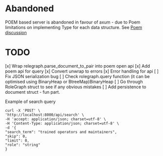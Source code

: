 # Abandoned
POEM based server is abandoned in favour of axum - due to Poem limitations on implementing Type for each data structure.
See [Poem discussion](https://github.com/poem-web/poem/discussions/219)



TODO 
=====

[x] Wrap relegraph.parse_document_to_pair into poem open api 
[x] Add poem api for query
[x] Convert unwrap to errors
[x] Error handling for api
[ ] Fix JSON serialization bug
[ ] Check rolegraph.query function (it can be optimised using BinaryHeap or BtreeMap)BinaryHeap
[ ] Go through RoleGraph struct to see if any obvious mistakes
[ ] Add persistence to document struct - fun part.

Example of search query
```
curl -X 'POST' \
'http://localhost:8000/api/search' \
-H 'accept: application/json; charset=utf-8' \
-H 'Content-Type: application/json; charset=utf-8' \
-d '{
"search_term": "trained operators and maintainers",
"skip": 0,
"limit": 0,
"role": "string"
}
```